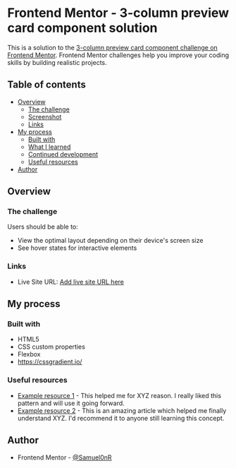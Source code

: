 # Frontend Mentor - 3-column preview card component solution

  This is a solution to the [3-column preview card component challenge on Frontend Mentor](https://www.frontendmentor.io/challenges/3column-preview-card-component-pH92eAR2-). Frontend Mentor challenges help you improve your coding skills by building realistic projects. 

  ## Table of contents

  - [Overview](#overview)
    - [The challenge](#the-challenge)
    - [Screenshot](#screenshot)
    - [Links](#links)
  - [My process](#my-process)
    - [Built with](#built-with)
    - [What I learned](#what-i-learned)
    - [Continued development](#continued-development)
    - [Useful resources](#useful-resources)
  - [Author](#author)

## Overview

  ### The challenge

  Users should be able to:

  - View the optimal layout depending on their device's screen size
  - See hover states for interactive elements

  ### Links

  - Live Site URL: [Add live site URL here](https://your-live-site-url.com)

## My process

  ### Built with

  - HTML5
  - CSS custom properties
  - Flexbox
  - https://cssgradient.io/

  ### Useful resources

  - [Example resource 1](https://www.example.com) - This helped me for XYZ reason. I really liked this pattern and will use it going forward.
  - [Example resource 2](https://www.example.com) - This is an amazing article which helped me finally understand XYZ. I'd recommend it to anyone still learning this concept.

## Author

  - Frontend Mentor - [@Samuel0nR](https://www.frontendmentor.io/profile/Samuel0nR)
